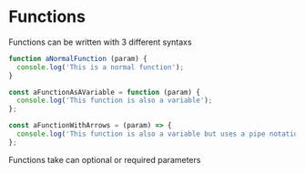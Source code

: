 # Functions

Functions can be written with 3 different syntaxs

```js
function aNormalFunction (param) {
  console.log('This is a normal function');
}

const aFunctionAsAVariable = function (param) {
  console.log('This function is also a variable');
};

const aFunctionWithArrows = (param) => {
  console.log('This function is also a variable but uses a pipe notation');
};
```

Functions take can optional or required parameters